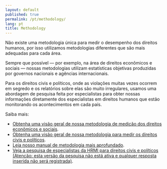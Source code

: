 ```yaml
---
layout: default
published: true
permalink: /pt/methodology/
lang: pt
title: Methodology
---
```


Não existe uma metodologia única para medir o desempenho dos direitos humanos, por isso utilizamos metodologias diferentes que são mais adequadas para cada área.

Sempre que possível — por exemplo, na área de direitos econômicos e sociais — nossas metodologias utilizam estatísticas objetivas produzidas por governos nacionais e agências internacionais.

Para os direitos civis e políticos, onde as violações muitas vezes ocorrem em segredo e os relatórios sobre elas são muito irregulares, usamos uma abordagem de pesquisa feita por especialistas para obter nossas informações diretamente dos especialistas em direitos humanos que estão monitorando os acontecimentos em cada país.

Saiba mais:
* [Obtenha uma visão geral de nossa metodologia de medição dos direitos econômicos e sociais](https://humanrightsmeasurement.org//methodology/measuring-economic-social-rights/).
* [Obtenha uma visão geral de nossa metodologia para medir os direitos civis e políticos](https://humanrightsmeasurement.org//methodology/measuring-civil-political-rights/).
* [Leia nosso manual de metodologia mais aprofundado](https://humanrightsmeasurement.org/methodology-handbook/).
* [Veja a pesquisa de especialistas da HRMI para direitos civis e políticos (Atenção: esta versão da pesquisa não está ativa e qualquer resposta inserida não será registrada)](https://ugeorgia.qualtrics.com/jfe/preview/SV_d71YagJrGqcMq4R?Q_CHL=preview).
